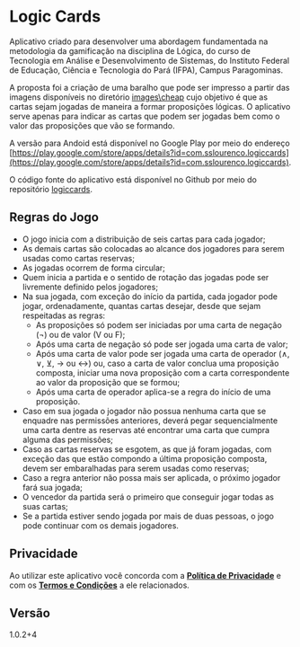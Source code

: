 # Logic Cards

Aplicativo criado para desenvolver uma abordagem fundamentada na metodologia da gamificação na disciplina de Lógica, do curso de Tecnologia em Análise e Desenvolvimento de Sistemas, do Instituto Federal de Educação, Ciência e Tecnologia do Pará (IFPA), Campus Paragominas.

A proposta foi a criação de uma baralho que pode ser impresso a partir das imagens disponíveis no diretório [images\cheap](https://github.com/samydsousa/logiccards/tree/main/images/cheap) cujo objetivo é que as cartas sejam jogadas de maneira a formar proposições lógicas. O aplicativo serve apenas para indicar as cartas que podem ser jogadas bem como o valor das proposições que vão se formando.

A versão para Andoid está disponível no Google Play por meio do endereço [https://play.google.com/store/apps/details?id=com.sslourenco.logiccards](https://play.google.com/store/apps/details?id=com.sslourenco.logiccards). 

O código fonte do aplicativo está disponível no Github por meio do repositório [logiccards](https://github.com/samydsousa/logiccards/tree/main).

## Regras do Jogo

- O jogo inicia com a distribuição de seis cartas para cada jogador;
- As demais cartas são colocadas ao alcance dos jogadores para serem usadas como cartas reservas;
- As jogadas ocorrem de forma circular;
- Quem inicia a partida e o sentido de rotação das jogadas pode ser livremente definido pelos jogadores;
- Na sua jogada, com exceção do início da partida, cada jogador pode jogar, ordenadamente, quantas cartas desejar, desde que sejam respeitadas as regras:
    - As proposições só podem ser iniciadas por uma carta de negação (¬) ou de valor (V ou F);
    - Após uma carta de negação só pode ser jogada uma carta de valor;
    - Após uma carta de valor pode ser jogada uma carta de operador (∧, ∨, ⊻, → ou ↔) ou, caso a carta de valor conclua uma proposição composta, iniciar uma nova proposição com a carta correspondente ao valor da proposição que se formou;
    - Após uma carta de operador aplica-se a regra do início de uma proposição.
- Caso em sua jogada o jogador não possua nenhuma carta que se enquadre nas permissões anteriores, deverá pegar sequencialmente uma carta dentre as reservas até encontrar uma carta que cumpra alguma das permissões;
- Caso as cartas reservas se esgotem, as que já foram jogadas, com exceção das que estão compondo a última proposição composta, devem ser embaralhadas para serem usadas como reservas;
- Caso a regra anterior não possa mais ser aplicada, o próximo jogador fará sua jogada;
- O vencedor da partida será o primeiro que conseguir jogar todas as suas cartas;
- Se a partida estiver sendo jogada por mais de duas pessoas, o jogo pode continuar com os demais jogadores.

## Privacidade
Ao utilizar este aplicativo você concorda com a **[Política de Privacidade](https://github.com/samydsousa/logiccards/tree/main/privacy_policy_pt.md)** e com os **[Termos e Condições](https://github.com/samydsousa/logiccards/tree/main/terms_and_conditions_pt.md)** a ele relacionados.

## Versão
1.0.2+4